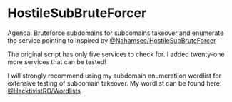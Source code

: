 # HostileSubBruteForcer
Agenda: Bruteforce subdomains for subdomains takeover and enumerate the service pointing to
Inspired by [@Nahamsec/HostileSubBruteForcer]((https://github.com/nahamsec/HostileSubBruteforcer))

The original script has only five services to check for. I added twenty-one more services that can be tested!

I will strongly recommend using my subdomain enumeratiion wordlist for extensive testing of subdomain takeover. My wordlist can be found here: [@HacktivistRO/Wordlists](https://github.com/HacktivistRO/Bug-Bounty-Wordlists)
